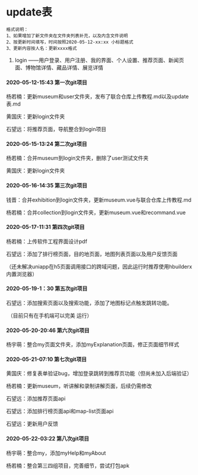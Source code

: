 # update表

```
格式说明：
1、如果增加了新文件夹在文件夹列表补充，以及内含文件说明
2、按更新时间填写，时间按照2020-05-12-xx:xx 小标题格式
3、更新内容按人名：更新xxxx格式
```

1. login	     ——用户登录、用户注册、我的界面、个人设置、推荐页面、新闻页面、博物馆详情、藏品详情、展览详情

#### 2020-05-12-15:43  第一次git项目

杨若楠：更新museum和user文件夹，发布了联合仓库上传教程.md以及update表.md

黄国庆：更新login文件夹

石望远：将推荐页面，导航整合到login项目

#### 2020-05-15-13:24  第二次git项目

杨若楠：合并museum到login文件夹，删除了user测试文件夹

黄国庆：更新login文件夹

#### 2020-05-16-14:35  第三次git项目

钱晋：合并exhibition到login文件夹，更新museum.vue与联合仓库上传教程.md

杨若楠：合并collection到login文件夹，更新museum.vue和recommand.vue

#### 2020-05-17-11:31  第四次git项目

杨若楠：上传软件工程界面设计pdf

石望远：添加了排行榜页面，目的地页面，地图列表页面以及用户反馈页面

​				（还未解决uniapp在h5页面调用接口的跨域问题，因此运行时推荐使用hbuilderx内置浏览器）

#### 2020-05-19-1：30  第五次git项目

石望远：添加搜索页面以及搜索功能，添加了地图标记点触发跳转功能。

​				（目前只有在手机端可以完美 运行）

#### 2020-05-20-20:46  第六次git项目

杨宇萌：整合my页面文件夹，添加myExplanation页面，修正页面细节样式

#### 2020-05-21-07:10  第七次git项目

黄国庆：修复表单验证bug，增加登录跳转到推荐页功能（但尚未加入后端验证）

杨若楠：更新museum，听讲解和录制讲解页面，后续仍需修改

石望远：添加推荐页面api

石望远：添加排行榜页面api和map-list页面api

石望远：更新用户反馈

#### 2020-05-22-03:22  第八次git项目

杨宇萌：整合my，添加myHelp和myAbout

杨若楠：整合第三四组项目，完善细节，尝试打包apk